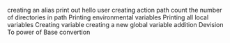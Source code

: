 creating an alias
print out hello user
creating action path
count the number of directories in path
Printing environmental variables
Printing all local variables
Creating variable
creating a new global variable
addition
Devision
To power of
Base convertion
